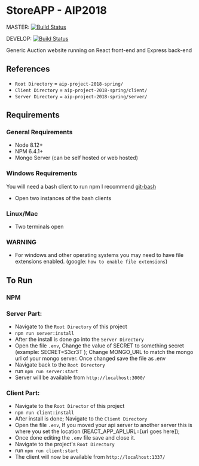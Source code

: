# StoreAPP - AIP2018

MASTER: [![Build Status](https://travis-ci.com/gta191977649/aip-project-2018-spring.svg?branch=master)](https://travis-ci.com/gta191977649/aip-project-2018-spring)

DEVELOP: [![Build Status](https://travis-ci.com/gta191977649/aip-project-2018-spring.svg?branch=develop)](https://travis-ci.com/gta191977649/aip-project-2018-spring)

Generic Auction website running on React front-end and Express back-end

## References

- `Root Directory` = `aip-project-2018-spring/`
- `Client Directory` = `aip-project-2018-spring/client/`
- `Server Directory` = `aip-project-2018-spring/server/`

## Requirements

### General Requirements

- Node 8.12+
- NPM 6.4.1+
- Mongo Server (can be self hosted or web hosted)

### Windows Requirements

You will need a bash client to run npm I recommend [git-bash](https://gitforwindows.org/)

- Open two instances of the bash clients

### Linux/Mac

- Two terminals open

### WARNING

- For windows and other operating systems you may need to have file extensions enabled. (google: `how to enable file extensions`)

## To Run

### NPM

### Server Part:

- Navigate to the `Root Directory` of this project
- `npm run server:install`
- After the install is done go into the `Server Directory`
- Open the file `.env`, Change the value of SECRET to something secret (example: SECRET=S3cr3T ); Change MONGO_URL to match the mongo url of your mongo server. Once changed save the file as .env
- Navigate back to the `Root Directory`
- run `npm run server:start`
- Server will be available from `http://localhost:3000/`

### Client Part:

- Navigate to the `Root Director` of this project
- `npm run client:install`
- After install is done; Navigate to the `Client Directory`
- Open the file `.env`, If you moved your api server to another server this is where you set the location (REACT_APP_API_URL=[url goes here]);
- Once done editing the `.env` file save and close it.
- Navigate to the project's `Root Directory`
- run `npm run client:start`
- The client will now be available from `http://localhost:1337/`
